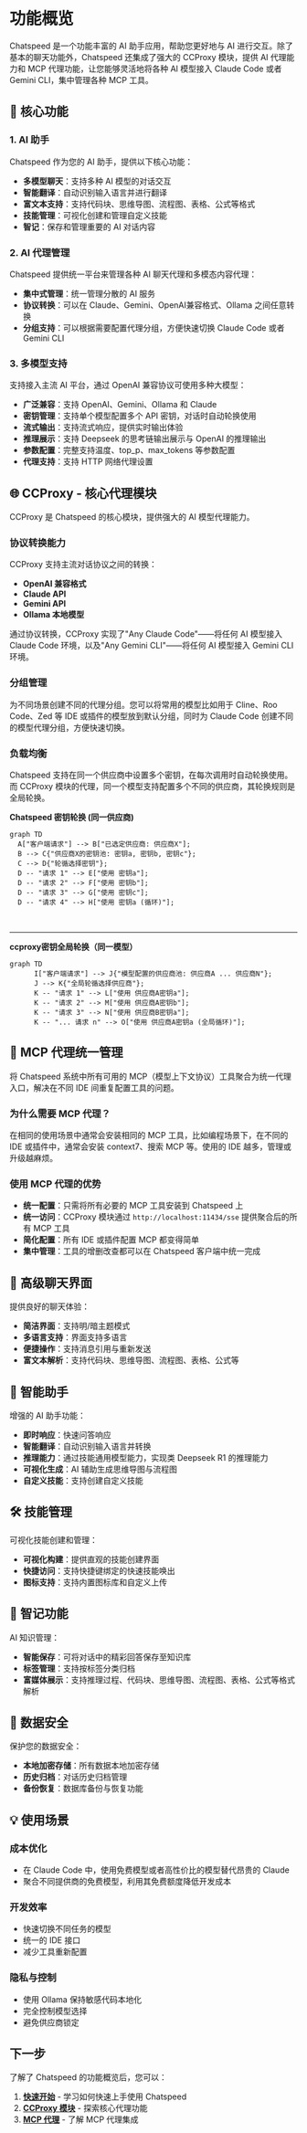 # 功能概览

Chatspeed 是一个功能丰富的 AI 助手应用，帮助您更好地与 AI 进行交互。除了基本的聊天功能外，Chatspeed 还集成了强大的 CCProxy 模块，提供 AI 代理能力和 MCP 代理功能，让您能够灵活地将各种 AI 模型接入 Claude Code 或者 Gemini CLI，集中管理各种 MCP 工具。

## 🤖 核心功能

### 1. AI 助手

Chatspeed 作为您的 AI 助手，提供以下核心功能：

- **多模型聊天**：支持多种 AI 模型的对话交互
- **智能翻译**：自动识别输入语言并进行翻译
- **富文本支持**：支持代码块、思维导图、流程图、表格、公式等格式
- **技能管理**：可视化创建和管理自定义技能
- **智记**：保存和管理重要的 AI 对话内容

### 2. AI 代理管理

Chatspeed 提供统一平台来管理各种 AI 聊天代理和多模态内容代理：

- **集中式管理**：统一管理分散的 AI 服务
- **协议转换**：可以在 Claude、Gemini、OpenAI兼容格式、Ollama 之间任意转换
- **分组支持**：可以根据需要配置代理分组，方便快速切换 Claude Code 或者 Gemini CLI

### 3. 多模型支持

支持接入主流 AI 平台，通过 OpenAI 兼容协议可使用多种大模型：

- **广泛兼容**：支持 OpenAI、Gemini、Ollama 和 Claude
- **密钥管理**：支持单个模型配置多个 API 密钥，对话时自动轮换使用
- **流式输出**：支持流式响应，提供实时输出体验
- **推理展示**：支持 Deepseek 的思考链输出展示与 OpenAI 的推理输出
- **参数配置**：完整支持温度、top_p、max_tokens 等参数配置
- **代理支持**：支持 HTTP 网络代理设置

## 🌐 CCProxy - 核心代理模块

CCProxy 是 Chatspeed 的核心模块，提供强大的 AI 模型代理能力。

### 协议转换能力

CCProxy 支持主流对话协议之间的转换：

- **OpenAI 兼容格式**
- **Claude API**
- **Gemini API**
- **Ollama 本地模型**

通过协议转换，CCProxy 实现了"Any Claude Code"——将任何 AI 模型接入 Claude Code 环境，以及"Any Gemini CLI"——将任何 AI 模型接入 Gemini CLI 环境。

### 分组管理

为不同场景创建不同的代理分组。您可以将常用的模型比如用于 Cline、Roo Code、Zed 等 IDE 或插件的模型放到默认分组，同时为 Claude Code 创建不同的模型代理分组，方便快速切换。

### 负载均衡

Chatspeed 支持在同一个供应商中设置多个密钥，在每次调用时自动轮换使用。而 CCProxy 模块的代理，同一个模型支持配置多个不同的供应商，其轮换规则是全局轮换。

**Chatspeed 密钥轮换 (同一供应商)**

```mermaid
graph TD
  A["客户端请求"] --> B["已选定供应商: 供应商X"];
  B --> C{"供应商X的密钥池: 密钥a, 密钥b, 密钥c"};
  C --> D{"轮循选择密钥"};
  D -- "请求 1" --> E["使用 密钥a"];
  D -- "请求 2" --> F["使用 密钥b"];
  D -- "请求 3" --> G["使用 密钥c"];
  D -- "请求 4" --> H["使用 密钥a (循环)"];
```

<br/>

---

**ccproxy密钥全局轮换（同一模型）**

```mermaid
graph TD
      I["客户端请求"] --> J{"模型配置的供应商池: 供应商A ... 供应商N"};
      J --> K{"全局轮循选择供应商"};
      K -- "请求 1" --> L["使用 供应商A密钥a"];
      K -- "请求 2" --> M["使用 供应商A密钥b"];
      K -- "请求 3" --> N["使用 供应商B密钥a"];
      K -- "... 请求 n" --> O["使用 供应商A密钥a (全局循环)"];
```

## 🔧 MCP 代理统一管理

将 Chatspeed 系统中所有可用的 MCP（模型上下文协议）工具聚合为统一代理入口，解决在不同 IDE 间重复配置工具的问题。

### 为什么需要 MCP 代理？

在相同的使用场景中通常会安装相同的 MCP 工具，比如编程场景下，在不同的 IDE 或插件中，通常会安装 context7、搜索 MCP 等。使用的 IDE 越多，管理或升级越麻烦。

### 使用 MCP 代理的优势

- **统一配置**：只需将所有必要的 MCP 工具安装到 Chatspeed 上
- **统一访问**：CCProxy 模块通过 `http://localhost:11434/sse` 提供聚合后的所有 MCP 工具
- **简化配置**：所有 IDE 或插件配置 MCP 都变得简单
- **集中管理**：工具的增删改查都可以在 Chatspeed 客户端中统一完成

## 💬 高级聊天界面

提供良好的聊天体验：

- **简洁界面**：支持明/暗主题模式
- **多语言支持**：界面支持多语言
- **便捷操作**：支持消息引用与重新发送
- **富文本解析**：支持代码块、思维导图、流程图、表格、公式等

## 🤖 智能助手

增强的 AI 助手功能：

- **即时响应**：快速问答响应
- **智能翻译**：自动识别输入语言并转换
- **推理能力**：通过技能通用模型能力，实现类 Deepseek R1 的推理能力
- **可视化生成**：AI 辅助生成思维导图与流程图
- **自定义技能**：支持创建自定义技能

## 🛠️ 技能管理

可视化技能创建和管理：

- **可视化构建**：提供直观的技能创建界面
- **快捷访问**：支持快捷键绑定的快速技能唤出
- **图标支持**：支持内置图标库和自定义上传

## 📝 智记功能

AI 知识管理：

- **智能保存**：可将对话中的精彩回答保存至知识库
- **标签管理**：支持按标签分类归档
- **富媒体展示**：支持推理过程、代码块、思维导图、流程图、表格、公式等格式解析

## 🔐 数据安全

保护您的数据安全：

- **本地加密存储**：所有数据本地加密存储
- **历史归档**：对话历史归档管理
- **备份恢复**：数据库备份与恢复功能

## 💡 使用场景

### 成本优化

- 在 Claude Code 中，使用免费模型或者高性价比的模型替代昂贵的 Claude
- 聚合不同提供商的免费模型，利用其免费额度降低开发成本

### 开发效率

- 快速切换不同任务的模型
- 统一的 IDE 接口
- 减少工具重新配置

### 隐私与控制

- 使用 Ollama 保持敏感代码本地化
- 完全控制模型选择
- 避免供应商锁定

## 下一步

了解了 Chatspeed 的功能概览后，您可以：

1. **[快速开始](../../guide/quickStart.md)** - 学习如何快速上手使用 Chatspeed
2. **[CCProxy 模块](../../ccproxy/)** - 探索核心代理功能
3. **[MCP 代理](../../mcp/)** - 了解 MCP 代理集成
